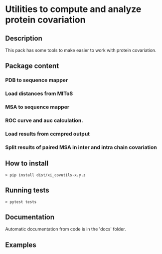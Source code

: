 # Utilities to compute and analyze protein covariation

## Description

This pack has some tools to make easier to work with protein covariation.

## Package content

### PDB to sequence mapper

### Load distances from MIToS

### MSA to sequence mapper

### ROC curve and auc calculation.

### Load results from ccmpred output

### Split results of paired MSA in inter and intra chain covariation

## How to install

    > pip install dist/xi_covutils-x.y.z

## Running tests

    > pytest tests
    
## Documentation

Automatic documentation from code is in the 'docs' folder.

## Examples




